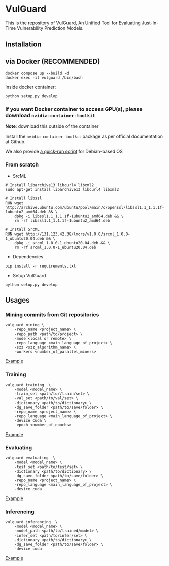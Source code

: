 # VulGuard

This is the repository of VulGuard, An Unified Tool for Evaluating Just-In-Time Vulnerability Prediction Models.

## Installation

## via Docker (RECOMMENDED)
```
docker compose up --build -d
docker exec -it vulguard /bin/bash
```

Inside docker container:

```
python setup.py develop
```

### If you want Docker container to access GPU(s), please download `nvidia-container-toolkit`

**Note**: download this outside of the container

Install the `nvidia-container-toolkit` package as per official documentation at Github.

We also provide [a quick-run script](scripts/setup_nvidia_container_toolkit.sh) for Debian-based OS

### From scratch

- SrcML
```
# Install libarchive13 libcurl4 libxml2
sudo apt-get install libarchive13 libcurl4 libxml2

# Install libssl
RUN wget http://archive.ubuntu.com/ubuntu/pool/main/o/openssl/libssl1.1_1.1.1f-1ubuntu2_amd64.deb && \
    dpkg -i libssl1.1_1.1.1f-1ubuntu2_amd64.deb && \
    rm -rf libssl1.1_1.1.1f-1ubuntu2_amd64.deb

# Install SrcML
RUN wget http://131.123.42.38/lmcrs/v1.0.0/srcml_1.0.0-1_ubuntu20.04.deb && \
    dpkg -i srcml_1.0.0-1_ubuntu20.04.deb && \
    rm -rf srcml_1.0.0-1_ubuntu20.04.deb
```

- Dependencies
```
pip install -r requirements.txt
```

- Setup VulGuard
```
python setup.py develop
```

## Usages

### Mining commits from Git repositories

```
vulguard mining \
    -repo_name <project_name> \
    -repo_path <path/to/project> \
    -mode <local or remote> \
    -repo_language <main_language_of_project> \
    -szz <szz_algorithm_name> \
    -workers <number_of_parallel_miners>
```

[Example](scripts/test_mining.sh)

### Training

```
vulguard training  \
    -model <model_name> \
    -train_set <path/to//train/set> \
    -val_set <path/to/val/set> \
    -dictionary <path/to/dictionary> \
    -dg_save_folder <path/to/save/folder> \
    -repo_name <project_name> \
    -repo_language <main_language_of_project> \
    -device cuda \
    -epoch <number_of_epochs>
```

[Example](scripts/test_train.sh)

### Evaluating

```
vulguard evaluating  \
    -model <model_name> \
    -test_set <path/to/test/set> \
    -dictionary <path/to/dictionary> \
    -dg_save_folder <path/to/save/folder> \
    -repo_name <project_name> \
    -repo_language <main_language_of_project> \
    -device cuda 
```

[Example](scripts/test_evaluate.sh)


### Inferencing

```
vulguard inferencing  \
    -model <model_name> \
    -model_path <path/to/trained/model> \
    -infer_set <path/to/infer/set> \
    -dictionary <path/to/dictionary> \
    -dg_save_folder <path/to/save/folder> \
    -device cuda 
```

[Example](scripts/test_infer.sh)
